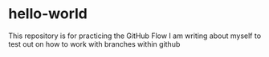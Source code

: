 # hello-world
This repository is for practicing the GitHub Flow
I am writing about myself to test out on how to work with branches within github
